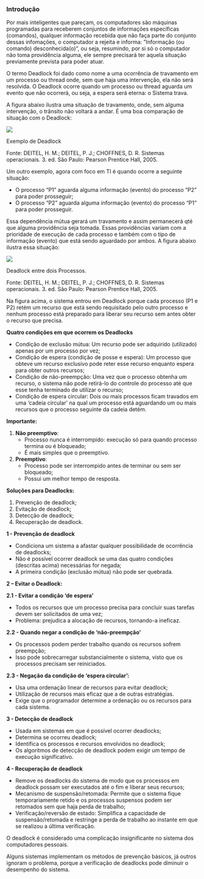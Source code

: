 ### Introdução

Por mais inteligentes que pareçam, os computadores são máquinas programadas para receberem conjuntos de informações específicas (comandos), qualquer informação recebida que não faça parte do conjunto dessas infomações, o computador a rejeita e informa: ”Informação (ou comando) desconhecida(o)”, ou seja, resumindo, por si só o computador não toma providência alguma, ele sempre precisará ter aquela situação previamente prevista para poder atuar.

O termo Deadlock foi dado como nome a uma ocorrência de travamento em um processo ou thread onde, sem que haja uma intervenção, ela não será resolvida. O Deadlock ocorre quando um processo ou thread aguarda um evento que não ocorrerá, ou seja, a espera será eterna: o Sistema trava.

A figura abaixo ilustra uma situação de travamento, onde, sem alguma intervenção, o trânsito não voltará a andar. É uma boa comparação de situação com o Deadlock:

[![](https://img.uninove.br/static/0/0/0/0/0/0/0/3/2/0/8/320819/19080.png)](https://img.uninove.br/static/0/0/0/0/0/0/0/3/2/0/8/320819/19080.png)

Exemplo de Deadlock

Fonte: DEITEL, H. M.; DEITEL, P. J.; CHOFFNES, D. R. Sistemas operacionais. 3. ed. São Paulo: Pearson Prentice Hall, 2005.

Um outro exemplo, agora com foco em TI é quando ocorre a seguinte situação:

- O processo “P1” aguarda alguma informação (evento) do processo “P2” para poder prosseguir;
- O processo “P2” aguarda alguma informação (evento) do processo “P1” para poder prosseguir.

Essa dependência mútua gerará um travamento e assim permanecerá qté que alguma providência seja tomada. Essas providências variam com a prioridade de execução de cada processo e também com o tipo de informação (evento) que está sendo aguardado por ambos. A figura abaixo ilustra essa situação:

[![](https://img.uninove.br/static/0/0/0/0/0/0/0/3/0/1/6/301663/19082.png)](https://img.uninove.br/static/0/0/0/0/0/0/0/3/0/1/6/301663/19082.png)

Deadlock entre dois Processos.

Fonte: DEITEL, H. M.; DEITEL, P. J.; CHOFFNES, D. R. Sistemas operacionais. 3. ed. São Paulo: Pearson Prentice Hall, 2005.

Na figura acima, o sistema entrou em Deadlock porque cada processo (P1 e P2) retém um recurso que está sendo requisitado pelo outro processo e nenhum processo está preparado para liberar seu recurso sem antes obter o recurso que precisa.

**Quatro condições em que ocorrem os Deadlocks**

- Condição de exclusão mútua: Um recurso pode ser adquirido (utilizado) apenas por um processo por vez;
- Condição de espera (condição de posse e espera): Um processo que obteve um recurso exclusivo pode reter esse recurso enquanto espera para obter outros recursos;
- Condição de não-preempção: Uma vez que o processo obtenha um recurso, o sistema não pode retirá-lo do controle do processo até que esse tenha terminado de utilizar o recurso;
- Condição de espera circular: Dois ou mais processos ficam travados em uma ‘cadeia circular’ na qual um processo está aguardando um ou mais recursos que o processo seguinte da cadeia detém.

**Importante:**

1. **Não preemptivo**:
    - Processo nunca é interrompido: execução só para quando processo termina ou é bloqueado;
    - É mais simples que o preemptivo.
2. **Preemptivo**:
    - Processo pode ser interrompido antes de terminar ou sem ser bloqueado;
    - Possui um melhor tempo de resposta.

**Soluções para Deadlocks:**

1. Prevenção de deadlock;
2. Evitação de deadlock;
3. Detecção de deadlock;
4. Recuperação de deadlock.

**1 - Prevenção de deadlock**

- Condiciona um sistema a afastar qualquer possibilidade de ocorrência de deadlocks;
- Não é possível ocorrer deadlock se uma das quatro condições (descritas acima) necessárias for negada;
- A primeira condição (exclusão mútua) não pode ser quebrada.

**2 – Evitar o Deadlock:**

**2.1 - Evitar a condição ‘de espera’**

- Todos os recursos que um processo precisa para concluir suas tarefas devem ser solicitados de uma vez;
- Problema: prejudica a alocação de recursos, tornando-a ineficaz.

**2.2 - Quando negar a condição de ‘não-preempção’**

- Os processos podem perder trabalho quando os recursos sofrem preempção;
- Isso pode sobrecarregar substancialmente o sistema, visto que os processos precisam ser reiniciados.

**2.3 - Negação da condição de ‘espera circular’:**

- Usa uma ordenação linear de recursos para evitar deadlock;
- Utilização de recursos mais eficaz que a de outras estratégias.
- Exige que o programador determine a ordenação ou os recursos para cada sistema.

**3 - Detecção de deadlock**

- Usada em sistemas em que é possível ocorrer deadlocks;
- Determina se ocorreu deadlock;
- Identifica os processos e recursos envolvidos no deadlock;
- Os algoritmos de detecção de deadlock podem exigir um tempo de execução significativo.

**4 - Recuperação de deadlock**

- Remove os deadlocks do sistema de modo que os processos em deadlock possam ser executados até o fim e liberar seus recursos;
- Mecanismo de suspensão/retomada: Permite que o sistema fique temporariamente retido e os processos suspensos podem ser retomados sem que haja perda de trabalho;
- Verificação/reversão de estado: Simplifica a capacidade de suspensão/retomada e restringe a perda de trabalho ao instante em que se realizou a última verificação.

O deadlock é considerado uma complicação insignificante no sistema dos computadores pessoais.

Alguns sistemas implementam os métodos de prevenção básicos, já outros ignoram o problema, porque a verificação de deadlocks pode diminuir o desempenho do sistema.